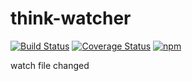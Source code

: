 # think-watcher
[![Build Status](https://travis-ci.org/thinkjs/think-watcher.svg?branch=master)](https://travis-ci.org/thinkjs/think-watcher)
[![Coverage Status](https://coveralls.io/repos/github/thinkjs/think-watcher/badge.svg?branch=master)](https://coveralls.io/github/thinkjs/think-watcher?branch=master)
[![npm](https://img.shields.io/npm/v/think-watcher.svg?style=flat-square)](https://www.npmjs.com/package/think-watcher)

watch file changed
